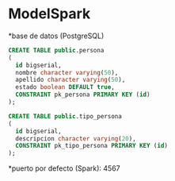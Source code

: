 # ModelSpark

*base de datos (PostgreSQL)

```SQL
CREATE TABLE public.persona
(
  id bigserial,
  nombre character varying(50),
  apellido character varying(50),
  estado boolean DEFAULT true,
  CONSTRAINT pk_persona PRIMARY KEY (id)
);
```

```SQL
CREATE TABLE public.tipo_persona
(
  id bigserial,
  descripcion character varying(20),
  CONSTRAINT pk_tipo_persona PRIMARY KEY (id)
);
```
*puerto por defecto (Spark): 4567
